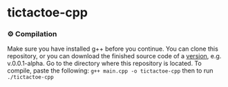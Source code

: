 # tictactoe-cpp

### ⚙️ Compilation
Make sure you have installed g++ before you continue. You can clone this repository, or you can download the finished source code of a [version](https://github.com/apetrai/tictactoe-cpp/releases), e.g. v.0.0.1-alpha. Go to the directory where this repository is located. To compile, paste the following: ```g++ main.cpp -o tictactoe-cpp``` then to run ``` ./tictactoe-cpp ```

